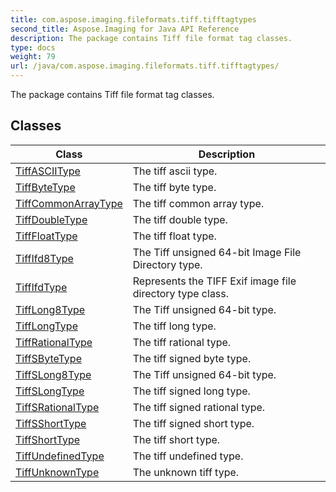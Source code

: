 ```yaml
---
title: com.aspose.imaging.fileformats.tiff.tifftagtypes
second_title: Aspose.Imaging for Java API Reference
description: The package contains Tiff file format tag classes.
type: docs
weight: 79
url: /java/com.aspose.imaging.fileformats.tiff.tifftagtypes/
---
```


The package contains Tiff file format tag classes.


## Classes

| Class | Description |
| --- | --- |
| [TiffASCIIType](../com.aspose.imaging.fileformats.tiff.tifftagtypes/tiffasciitype) | The tiff ascii type. |
| [TiffByteType](../com.aspose.imaging.fileformats.tiff.tifftagtypes/tiffbytetype) | The tiff byte type. |
| [TiffCommonArrayType](../com.aspose.imaging.fileformats.tiff.tifftagtypes/tiffcommonarraytype) | The tiff common array type. |
| [TiffDoubleType](../com.aspose.imaging.fileformats.tiff.tifftagtypes/tiffdoubletype) | The tiff double type. |
| [TiffFloatType](../com.aspose.imaging.fileformats.tiff.tifftagtypes/tifffloattype) | The tiff float type. |
| [TiffIfd8Type](../com.aspose.imaging.fileformats.tiff.tifftagtypes/tiffifd8type) | The Tiff unsigned 64-bit Image File Directory type. |
| [TiffIfdType](../com.aspose.imaging.fileformats.tiff.tifftagtypes/tiffifdtype) | Represents the TIFF Exif image file directory type class. |
| [TiffLong8Type](../com.aspose.imaging.fileformats.tiff.tifftagtypes/tifflong8type) | The Tiff unsigned 64-bit type. |
| [TiffLongType](../com.aspose.imaging.fileformats.tiff.tifftagtypes/tifflongtype) | The tiff long type. |
| [TiffRationalType](../com.aspose.imaging.fileformats.tiff.tifftagtypes/tiffrationaltype) | The tiff rational type. |
| [TiffSByteType](../com.aspose.imaging.fileformats.tiff.tifftagtypes/tiffsbytetype) | The tiff signed byte type. |
| [TiffSLong8Type](../com.aspose.imaging.fileformats.tiff.tifftagtypes/tiffslong8type) | The Tiff unsigned 64-bit type. |
| [TiffSLongType](../com.aspose.imaging.fileformats.tiff.tifftagtypes/tiffslongtype) | The tiff signed long type. |
| [TiffSRationalType](../com.aspose.imaging.fileformats.tiff.tifftagtypes/tiffsrationaltype) | The tiff signed rational type. |
| [TiffSShortType](../com.aspose.imaging.fileformats.tiff.tifftagtypes/tiffsshorttype) | The tiff signed short type. |
| [TiffShortType](../com.aspose.imaging.fileformats.tiff.tifftagtypes/tiffshorttype) | The tiff short type. |
| [TiffUndefinedType](../com.aspose.imaging.fileformats.tiff.tifftagtypes/tiffundefinedtype) | The tiff undefined type. |
| [TiffUnknownType](../com.aspose.imaging.fileformats.tiff.tifftagtypes/tiffunknowntype) | The unknown tiff type. |

